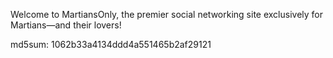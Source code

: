 Welcome to MartiansOnly, the premier social networking site exclusively for Martians—and their lovers!

md5sum: 1062b33a4134ddd4a551465b2af29121
